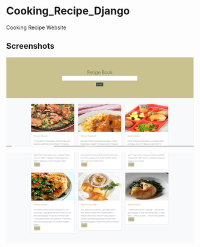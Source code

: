 # Cooking_Recipe_Django
Cooking Recipe Website

Screenshots  
------------

  ![alt text](https://github.com/gretarob/cooking_recipe_django/blob/main/screenshot1.png)


  ![alt text](https://github.com/gretarob/cooking_recipe_django/blob/main/screenshot2.png)
